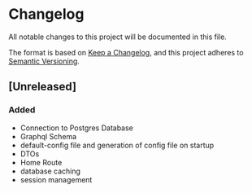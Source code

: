 # Changelog
All notable changes to this project will be documented in this file.

The format is based on [Keep a Changelog](https://keepachangelog.com/en/1.0.0/),
and this project adheres to [Semantic Versioning](https://semver.org/spec/v2.0.0.html).

## [Unreleased]

### Added

- Connection to Postgres Database
- Graphql Schema
- default-config file and generation of config file on startup
- DTOs
- Home Route
- database caching
- session management
